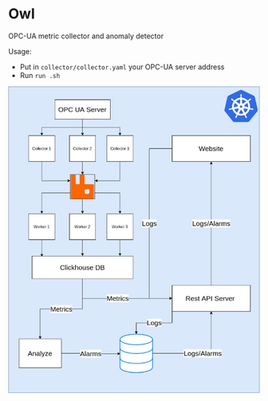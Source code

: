 # Owl

OPC-UA metric collector and anomaly detector

Usage:
* Put in `collector/collector.yaml` your OPC-UA server address
* Run `run .sh`

![alt text](https://raw.githubusercontent.com/InviewComp/Owl/master/Owl_architecture.jpg)
